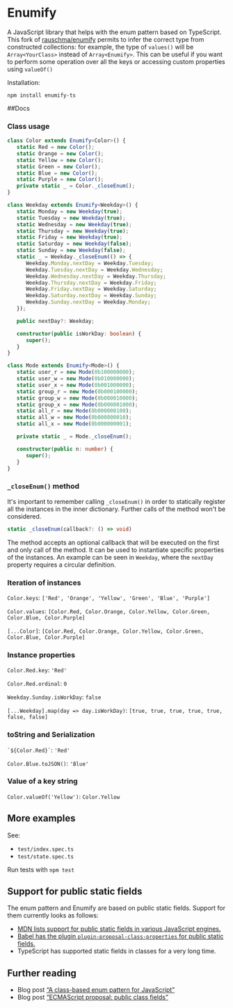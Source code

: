# Enumify

A JavaScript library that helps with the enum pattern based on TypeScript.
This fork of [rauschma/enumify](https://github.com/rauschma/enumify) permits to infer the correct type from constructed 
collections: for example, the type of `values()` will be `Array<YourClass>` instead of `Array<Enumify>`.
This can be useful if you want to perform some operation over all the keys or accessing custom properties using `valueOf()`

Installation:

```text
npm install enumify-ts
```
##Docs

### Class usage
```ts
class Color extends Enumify<Color>() {
   static Red = new Color();
   static Orange = new Color();
   static Yellow = new Color();
   static Green = new Color();
   static Blue = new Color();
   static Purple = new Color();
   private static _ = Color._closeEnum();
}
```
```ts
class Weekday extends Enumify<Weekday>() {
   static Monday = new Weekday(true);
   static Tuesday = new Weekday(true);
   static Wednesday = new Weekday(true);
   static Thursday = new Weekday(true);
   static Friday = new Weekday(true);
   static Saturday = new Weekday(false);
   static Sunday = new Weekday(false);
   static _ = Weekday._closeEnum(() => {
      Weekday.Monday.nextDay = Weekday.Tuesday;
      Weekday.Tuesday.nextDay = Weekday.Wednesday;
      Weekday.Wednesday.nextDay = Weekday.Thursday;
      Weekday.Thursday.nextDay = Weekday.Friday;
      Weekday.Friday.nextDay = Weekday.Saturday;
      Weekday.Saturday.nextDay = Weekday.Sunday;
      Weekday.Sunday.nextDay = Weekday.Monday;
   });

   public nextDay?: Weekday;

   constructor(public isWorkDay: boolean) {
      super();
   }
}
```
```ts
class Mode extends Enumify<Mode>() {
   static user_r = new Mode(0b100000000);
   static user_w = new Mode(0b010000000);
   static user_x = new Mode(0b001000000);
   static group_r = new Mode(0b000100000);
   static group_w = new Mode(0b000010000);
   static group_x = new Mode(0b000001000);
   static all_r = new Mode(0b000000100);
   static all_w = new Mode(0b000000010);
   static all_x = new Mode(0b000000001);

   private static _ = Mode._closeEnum();

   constructor(public n: number) {
      super();
   }
}
```
### `_closeEnum()` method
It's important to remember calling `_closeEnum()` in order to statically register all the instances in the inner dictionary. Further calls of the method won't be considered.
```ts
static _closeEnum(callback?: () => void)
```
The method accepts an optional callback that will be executed on the first and only call of the method. It can be used to instantiate specific properties of the instances.
An example can be seen in `Weekday`, where the `nextDay` property requires a circular definition.
### Iteration of instances
`Color.keys`: `['Red', 'Orange', 'Yellow', 'Green', 'Blue', 'Purple']`

`Color.values`: `[Color.Red, Color.Orange, Color.Yellow, Color.Green, Color.Blue, Color.Purple]`

`[...Color]`: `[Color.Red, Color.Orange, Color.Yellow, Color.Green, Color.Blue, Color.Purple]`

### Instance properties
`Color.Red.key`: `'Red'`

`Color.Red.ordinal`: `0`

`Weekday.Sunday.isWorkDay`: `false`

`[...Weekday].map(day => day.isWorkDay)`: `[true, true, true, true, true, false, false]`
### toString and Serialization
`` `${Color.Red}` ``: `'Red'`

`Color.Blue.toJSON()`: `'Blue'`

### Value of a key string
`Color.valueOf('Yellow')`: `Color.Yellow`

## More examples

See:

* `test/index.spec.ts`
* `test/state.spec.ts`

Run tests with `npm test`

## Support for public static fields

The enum pattern and Enumify are based on public static fields. Support for them currently looks as follows:

* [MDN lists support for public static fields in various JavaScript engines.](https://developer.mozilla.org/en-US/docs/Web/JavaScript/Reference/Classes/Class_fields#Browser_compatibility)
* [Babel has the plugin `plugin-proposal-class-properties` for public static fields.](https://babeljs.io/docs/en/babel-plugin-proposal-class-properties)
* TypeScript has supported static fields in classes for a very long time.

## Further reading

* Blog post [“A class-based enum pattern for JavaScript”](https://2ality.com/2020/01/enum-pattern.html)
* Blog post [“ECMAScript proposal: public class fields”](https://2ality.com/2019/07/public-class-fields.html)
